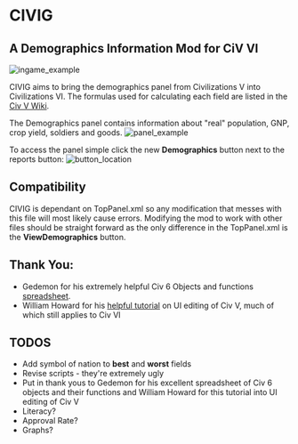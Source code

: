 # CIVIG
## A Demographics Information Mod for CiV VI
![ingame_example](demo_example.jpg)

CIVIG aims to bring the demographics panel from Civilizations V into Civilizations VI. The formulas used for calculating each field are listed in the [Civ V Wiki](http://civilization.wikia.com/wiki/Demographics_%28Civ5%29).

The Demographics panel contains information about "real" population, GNP, crop yield, soldiers and goods.
![panel_example](table_example.jpg)

To access the panel simple click the new **Demographics** button next to the reports button:
![button_location](task_bar.jpg)

## Compatibility 
CIVIG is dependant on TopPanel.xml so any modification that messes with this file will most likely cause errors.  Modifying the mod to work with other files should be straight forward as the only difference in the TopPanel.xml is the **ViewDemographics** button.

## Thank You:
* Gedemon for his extremely helpful Civ 6 Objects and functions [spreadsheet](https://forums.civfanatics.com/threads/lua-objects.601146/).
* William Howard for his [helpful tutorial](https://forums.civfanatics.com/threads/user-interface-components.461552/) on UI editing of Civ V, much of which still applies to Civ VI

## TODOS
* Add symbol of nation to **best** and **worst** fields
* Revise scripts - they're extremely ugly
* Put in thank yous to Gedemon for his excellent spreadsheet of Civ 6 objects and their functions
and William Howard for this tutorial into UI editing of Civ V
* Literacy?
* Approval Rate?
* Graphs?